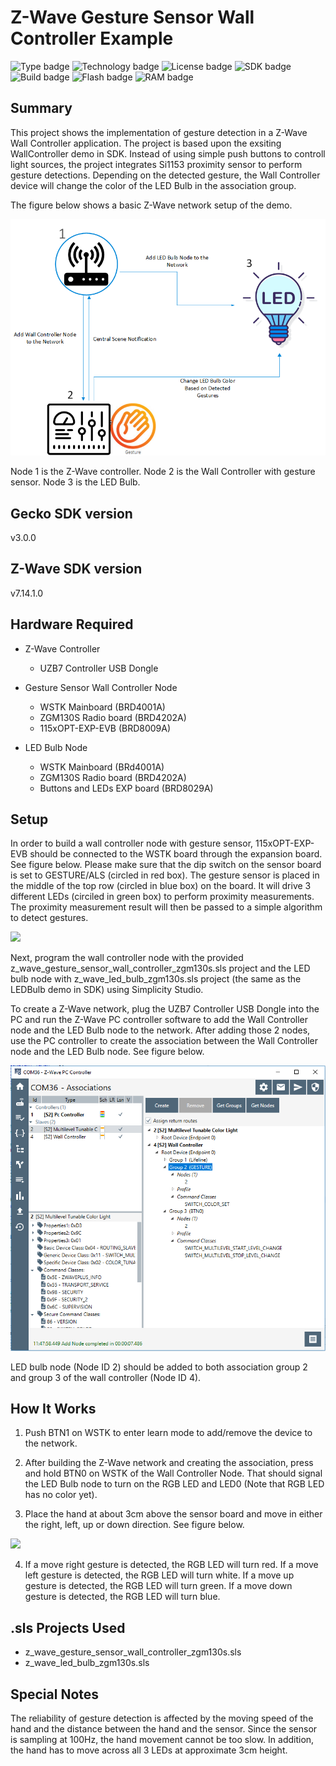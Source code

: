# Z-Wave Gesture Sensor Wall Controller Example #
![Type badge](https://img.shields.io/badge/dynamic/json?url=https://raw.githubusercontent.com/SiliconLabs/application_examples_ci/master/zwave_applications/z_wave_gesture_sensor_wall_controller_application_common.json&label=Type&query=type&color=green)
![Technology badge](https://img.shields.io/badge/dynamic/json?url=https://raw.githubusercontent.com/SiliconLabs/application_examples_ci/master/zwave_applications/z_wave_gesture_sensor_wall_controller_application_common.json&label=Technology&query=technology&color=green)
![License badge](https://img.shields.io/badge/dynamic/json?url=https://raw.githubusercontent.com/SiliconLabs/application_examples_ci/master/zwave_applications/z_wave_gesture_sensor_wall_controller_application_common.json&label=License&query=license&color=green)
![SDK badge](https://img.shields.io/badge/dynamic/json?url=https://raw.githubusercontent.com/SiliconLabs/application_examples_ci/master/zwave_applications/z_wave_gesture_sensor_wall_controller_application_common.json&label=SDK&query=sdk&color=green)
![Build badge](https://img.shields.io/endpoint?url=https://raw.githubusercontent.com/SiliconLabs/application_examples_ci/master/zwave_applications/z_wave_gesture_sensor_wall_controller_application_build_status.json)
![Flash badge](https://img.shields.io/badge/dynamic/json?url=https://raw.githubusercontent.com/SiliconLabs/application_examples_ci/master/zwave_applications/z_wave_gesture_sensor_wall_controller_application_common.json&label=Flash&query=flash&color=blue)
![RAM badge](https://img.shields.io/badge/dynamic/json?url=https://raw.githubusercontent.com/SiliconLabs/application_examples_ci/master/zwave_applications/z_wave_gesture_sensor_wall_controller_application_common.json&label=RAM&query=ram&color=blue)

## Summary ##

This project shows the implementation of gesture detection in a Z-Wave Wall Controller application. The project is based upon the exsiting WallController demo in SDK. Instead of using simple push buttons to controll light sources, the project integrates Si1153 proximity sensor to perform gesture detections. Depending on the detected gesture, the Wall Controller device will change the color of the LED Bulb in the association group.

The figure below shows a basic Z-Wave network setup of the demo.

![](doc/z_wave_network.png)

Node 1 is the Z-Wave controller. Node 2 is the Wall Controller with gesture sensor. Node 3 is the LED Bulb. 

## Gecko SDK version ##

v3.0.0

## Z-Wave SDK version ##

v7.14.1.0

## Hardware Required ##

- Z-Wave Controller
	- UZB7 Controller USB Dongle

- Gesture Sensor Wall Controller Node
	- WSTK Mainboard (BRD4001A)
	- ZGM130S Radio board (BRD4202A)
	- 115xOPT-EXP-EVB (BRD8009A)
	
- LED Bulb Node
	- WSTK Mainboard (BRd4001A)
	- ZGM130S Radio board (BRD4202A)
	- Buttons and LEDs EXP board (BRD8029A)

## Setup ##

In order to build a wall controller node with gesture sensor, 115xOPT-EXP-EVB should be connected to the WSTK board through the expansion board. See figure below. Please make sure that the dip switch on the sensor board is set to GESTURE/ALS (circled in red box). The gesture sensor is placed in the middle of the top row (circled in blue box) on the board. It will drive 3 different LEDs (circiled in green box) to perform proximity measurements. The proximity measurement result will then be passed to a simple algorithm to detect gestures.

![](doc/hardware_setup.png)

Next, program the wall controller node with the provided z_wave_gesture_sensor_wall_controller_zgm130s.sls project and the LED bulb node with 
z_wave_led_bulb_zgm130s.sls project (the same as the LEDBulb demo in SDK) using Simplicity Studio.

To create a Z-Wave network, plug the UZB7 Controller USB Dongle into the PC and run the Z-Wave PC controller software to add the Wall Controller node and the LED Bulb node to the network. After adding those 2 nodes, use the PC controller to create the association between the Wall Controller node and the LED Bulb node. See figure below.

![](doc/association.png)

LED bulb node (Node ID 2) should be added to both association group 2 and group 3 of the wall controller (Node ID 4).

## How It Works ##

1. Push BTN1 on WSTK to enter learn mode to add/remove the device to the network.

2. After building the Z-Wave network and creating the association, press and hold BTN0 on WSTK of the Wall Controller Node. That should signal the LED Bulb node to turn on the RGB LED and LED0 (Note that RGB LED has no color yet).

3. Place the hand at about 3cm above the sensor board and move in either the right, left, up or down direction. See figure below.

![](doc/gesture_detection.png)

4. If a move right gesture is detected, the RGB LED will turn red. If a move left gesture is detected, the RGB LED will turn white. If a move up gesture is detected, the RGB LED will turn green. If a move down gesture is detected, the RGB LED will turn blue. 

## .sls Projects Used ##

- z_wave_gesture_sensor_wall_controller_zgm130s.sls
- z_wave_led_bulb_zgm130s.sls

## Special Notes ##

The reliability of gesture detection is affected by the moving speed of the hand and the distance between the hand and the sensor. Since the sensor is sampling at 100Hz, the hand movement cannot be too slow. In addition, the hand has to move across all 3 LEDs at approximate 3cm height.